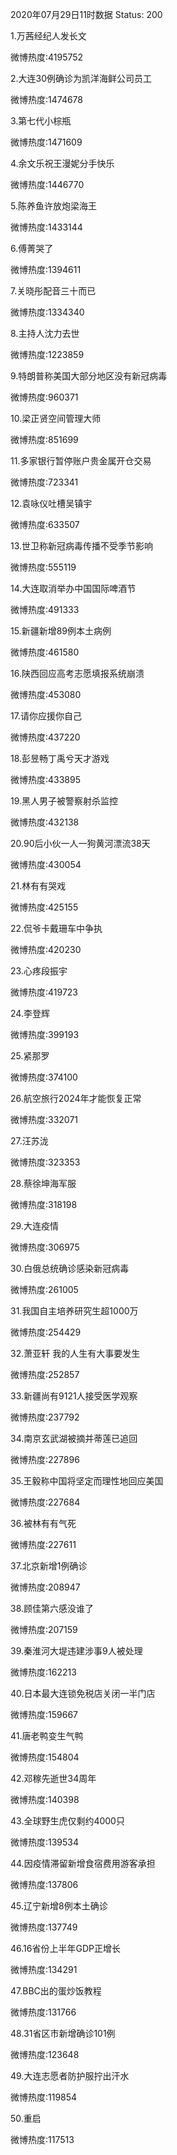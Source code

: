 2020年07月29日11时数据
Status: 200

1.万茜经纪人发长文

微博热度:4195752

2.大连30例确诊为凯洋海鲜公司员工

微博热度:1474678

3.第七代小棕瓶

微博热度:1471609

4.余文乐祝王漫妮分手快乐

微博热度:1446770

5.陈养鱼许放炮梁海王

微博热度:1433144

6.傅菁哭了

微博热度:1394611

7.关晓彤配音三十而已

微博热度:1334340

8.主持人沈力去世

微博热度:1223859

9.特朗普称美国大部分地区没有新冠病毒

微博热度:960371

10.梁正贤空间管理大师

微博热度:851699

11.多家银行暂停账户贵金属开仓交易

微博热度:723341

12.袁咏仪吐槽吴镇宇

微博热度:633507

13.世卫称新冠病毒传播不受季节影响

微博热度:555119

14.大连取消举办中国国际啤酒节

微博热度:491333

15.新疆新增89例本土病例

微博热度:461580

16.陕西回应高考志愿填报系统崩溃

微博热度:453080

17.请你应援你自己

微博热度:437220

18.彭昱畅丁禹兮天才游戏

微博热度:433895

19.黑人男子被警察射杀监控

微博热度:432138

20.90后小伙一人一狗黄河漂流38天

微博热度:430054

21.林有有哭戏

微博热度:425155

22.侃爷卡戴珊车中争执

微博热度:420230

23.心疼段振宇

微博热度:419723

24.李登辉

微博热度:399193

25.紧那罗

微博热度:374100

26.航空旅行2024年才能恢复正常

微博热度:332071

27.汪苏泷

微博热度:323353

28.蔡徐坤海军服

微博热度:318198

29.大连疫情

微博热度:306975

30.白俄总统确诊感染新冠病毒

微博热度:261005

31.我国自主培养研究生超1000万

微博热度:254429

32.萧亚轩 我的人生有大事要发生

微博热度:252857

33.新疆尚有9121人接受医学观察

微博热度:237792

34.南京玄武湖被摘并蒂莲已追回

微博热度:227896

35.王毅称中国将坚定而理性地回应美国

微博热度:227684

36.被林有有气死

微博热度:227611

37.北京新增1例确诊

微博热度:208947

38.顾佳第六感没谁了

微博热度:207159

39.秦淮河大堤违建涉事9人被处理

微博热度:162213

40.日本最大连锁免税店关闭一半门店

微博热度:159667

41.唐老鸭变生气鸭

微博热度:154804

42.邓稼先逝世34周年

微博热度:140398

43.全球野生虎仅剩约4000只

微博热度:139534

44.因疫情滞留新增食宿费用游客承担

微博热度:137806

45.辽宁新增8例本土确诊

微博热度:137749

46.16省份上半年GDP正增长

微博热度:134291

47.BBC出的蛋炒饭教程

微博热度:131766

48.31省区市新增确诊101例

微博热度:123648

49.大连志愿者防护服拧出汗水

微博热度:119854

50.重启

微博热度:117513

